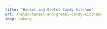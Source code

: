 ```yaml
---
title: "Hansel and Gretel Candy Kitchen"
url: /helen/hansel-and-gretel-candy-kitchen/
shop: bakery
---
```

